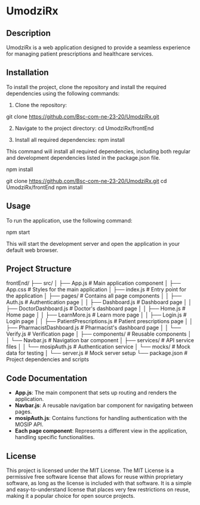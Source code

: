 # UmodziRx

## Description
UmodziRx is a web application designed to provide a seamless experience for managing patient prescriptions and healthcare services.

## Installation
To install the project, clone the repository and install the required dependencies using the following commands:

1. Clone the repository:

git clone https://github.com/Bsc-com-ne-23-20/UmodziRx.git

2. Navigate to the project directory:
cd UmodziRx/frontEnd

3. Install all required dependencies:
npm install

This command will install all required dependencies, including both regular and development dependencies listed in the package.json file.

npm install


git clone https://github.com/Bsc-com-ne-23-20/UmodziRx.git
cd UmodziRx/frontEnd
npm install


## Usage
To run the application, use the following command:

npm start


This will start the development server and open the application in your default web browser.

## Project Structure

frontEnd/
├── src/
│   ├── App.js                # Main application component
│   ├── App.css               # Styles for the main application
│   ├── index.js              # Entry point for the application
│   ├── pages/                # Contains all page components
│   │   ├── Auth.js           # Authentication page
│   │   ├── Dashboard.js       # Dashboard page
│   │   ├── DoctorDashboard.js  # Doctor's dashboard page
│   │   ├── Home.js           # Home page
│   │   ├── LearnMore.js      # Learn more page
│   │   ├── Login.js          # Login page
│   │   ├── PatientPrescriptions.js # Patient prescriptions page
│   │   ├── PharmacistDashboard.js # Pharmacist's dashboard page
│   │   └── Verify.js         # Verification page
│   ├── components/           # Reusable components
│   │   └── Navbar.js         # Navigation bar component
│   ├── services/             # API service files
│   │   └── mosipAuth.js      # Authentication service
│   └── mocks/                # Mock data for testing
│       └── server.js         # Mock server setup
└── package.json              # Project dependencies and scripts


## Code Documentation
- **App.js**: The main component that sets up routing and renders the application.
- **Navbar.js**: A reusable navigation bar component for navigating between pages.
- **mosipAuth.js**: Contains functions for handling authentication with the MOSIP API.
- **Each page component**: Represents a different view in the application, handling specific functionalities.

## License
This project is licensed under the MIT License. The MIT License is a permissive free software license that allows for reuse within proprietary software, as long as the license is included with that software. It is a simple and easy-to-understand license that places very few restrictions on reuse, making it a popular choice for open source projects.
